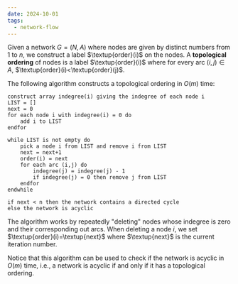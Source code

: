 ```yaml
---
date: 2024-10-01
tags:
  - network-flow
---
```

Given a network $G=(N,A)$ where nodes are given by distinct numbers from 1 to $n$, we construct a label $\textup{order}(i)$ on the nodes. A **topological ordering** of nodes is a label $\textup{order}(i)$ where for every arc $(i,j)\in A$, $\textup{order}(i)<\textup{order}(j)$.

The following algorithm constructs a topological ordering in $O(m)$ time:

```
construct array indegree(i) giving the indegree of each node i
LIST = []
next = 0
for each node i with indegree(i) = 0 do
	add i to LIST
endfor

while LIST is not empty do
	pick a node i from LIST and remove i from LIST
	next = next+1
	order(i) = next
	for each arc (i,j) do
		indegree(j) = indegree(j) - 1
		if indegree(j) = 0 then remove j from LIST
	endfor
endwhile

if next < n then the network contains a directed cycle
else the network is acyclic
```

The algorithm works by repeatedly "deleting" nodes whose indegree is zero and their corresponding out arcs. When deleting a node $i$, we set $\textup{order}(i)=\textup{next}$ where $\textup{next}$ is the current iteration number.

Notice that this algorithm can be used to check if the network is acyclic in $O(m)$ time, i.e., a network is acyclic if and only if it has a topological ordering.